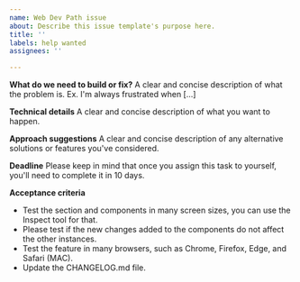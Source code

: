 ```yaml
---
name: Web Dev Path issue
about: Describe this issue template's purpose here.
title: ''
labels: help wanted
assignees: ''

---
```


**What do we need to build or fix?**
A clear and concise description of what the problem is. Ex. I'm always frustrated when [...]

**Technical details**
A clear and concise description of what you want to happen.

**Approach suggestions**
A clear and concise description of any alternative solutions or features you've considered.

**Deadline**
Please keep in mind that once you assign this task to yourself, you'll need to complete it in 10 days.

**Acceptance criteria**
- Test the section and components in many screen sizes, you can use the Inspect tool for that.
- Please test if the new changes added to the components do not affect the other instances.
- Test the feature in many browsers, such as Chrome, Firefox, Edge, and Safari (MAC).
- Update the CHANGELOG.md file.
